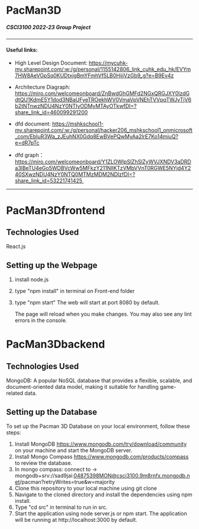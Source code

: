 # PacMan3D
##### CSCI3100 2022-23 Group Project
_____________________________
#### Useful links:
* High Level Design Document: https://mycuhk-my.sharepoint.com/:w:/g/personal/1155142806_link_cuhk_edu_hk/EVYm7HW8AeVGpSq0KUDtxjgBmYFmhVf5LB0HijjVzGb9_g?e=B9Ev4z

* Architecture Diagraph: https://miro.com/welcomeonboard/ZnBwdGhGMFd2NGxQRGJXY0lzdGdtQU1KdmE5Y1dod3NBaUFyeTROekhWV0VmaVpVNEhTVVpqTWJyTjV6b2tNTnwzNDU4NzY0NTIyODMyMTAyOTkwfDI=?share_link_id=460099291200

* dfd document:
https://mshkschool1-my.sharepoint.com/:w:/g/personal/hacker206_mshkschool1_onmicrosoft_com/EbIuR3Wa_zJEuhNX0Gdq8EwBVePQwMyAa2lrE7Ko14miuQ?e=dR7pTc

* dfd graph：
https://miro.com/welcomeonboard/Y1ZLOWlpSlZhSlZyWVJXNDV3aDRDa3lBeTU4eGo5WDBVcWw5MFkzY211NllKTzVMbVVnT0RGWE5NYjd4Y240SXwzNDU4NzY0NTQ0MTMzMDM2NDIzfDI=?share_link_id=53221741425 

_____________________________
# PacMan3Dfrontend
## Technologies Used 
React.js

## Setting up the Webpage
1. install node.js
2. type "npm install" in terminal on Front-end folder
3. type "npm start"
    The web will start at port 8080 by default.

    The page will reload when you make changes.
    You may also see any lint errors in the console.


# PacMan3Dbackend
## Technologies Used

MongoDB: A popular NoSQL database that provides a flexible, scalable, and document-oriented data model, making it suitable for handling game-related data.

## Setting up the Database

To set up the Pacman 3D Database on your local environment, follow these steps:

1. Install MongoDB https://www.mongodb.com/try/download/community on your machine and start the MongoDB server.
2. Install Mongo Compass https://www.mongodb.com/products/compass to review the database.
3. In mongo compass: connect to -> mongodb+srv://sad9jai:04875398MON@csci3100.9m8rnfx.mongodb.net/pacman?retryWrites=true&w=majority
4. Clone this repository to your local machine using git clone
5. Navigate to the cloned directory and install the dependencies using npm install.
6. Type "cd src" in terminal to run in src.
7. Start the application using node server.js or npm start. The application will be running at http://localhost:3000 by default.